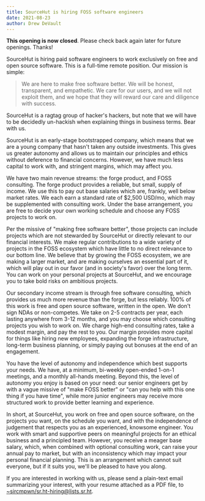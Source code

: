 ```yaml
---
title: SourceHut is hiring FOSS software engineers
date: 2021-08-23
author: Drew DeVault
---
```


**This opening is now closed**. Please check back again later for future
openings. Thanks!

SourceHut is hiring paid software engineers to work exclusively on free and open
source software. This is a full-time remote position. Our mission is simple:

> We are here to make free software better. We will be honest, transparent, and
> empathetic. We care for our users, and we will not exploit them, and we hope
> that they will reward our care and diligence with success. 

SourceHut is a ragtag group of hacker's hackers, but note that we will have to
be decidedly un-hackish when explaining things in business terms. Bear with us.

SourceHut is an early-stage bootstrapped company, which means that we are a
young company that hasn't taken any outside investments. This gives us greater
autonomy and allows us to maintain our principles and ethics without deference
to financial concerns. However, we have much less capital to work with, and
stringent margins, which may affect you.

We have two main revenue streams: the forge product, and FOSS consulting. The
forge product provides a reliable, but small, supply of income. We use this to
pay out base salaries which are, frankly, well below market rates. We each earn
a standard rate of $2,500 USD/mo, which may be supplemented with consulting
work. Under the base arrangement, you are free to decide your own working
schedule and choose any FOSS projects to work on.

Per the missive of "making free software better", those projects can include
projects which are not stewarded by SourceHut or directly relevant to our
financial interests. We make regular contributions to a wide variety of projects
in the FOSS ecosystem which have little to no direct relevance to our bottom
line. We believe that by growing the FOSS ecosystem, we are making a larger
market, and are making ourselves an essential part of it, which will play out in
our favor (and in society's favor) over the long term. You can work on your
personal projects at SourceHut, and we encourage you to take bold risks on
ambitious projects.

Our secondary income stream is through free software consulting, which provides
us much more revenue than the forge, but less reliably. 100% of this work is
free and open source software, written in the open. We don't sign NDAs or
non-competes. We take on 2-5 contracts per year, each lasting anywhere from 3-12
months, and you may choose which consulting projects you wish to work on. We
charge high-end consulting rates, take a modest margin, and pay the rest to you.
Our margin provides more capital for things like hiring new employees, expanding
the forge infrastructure, long-term business planning, or simply paying out
bonuses at the end of an engagement.

You have the level of autonomy and independence which best supports your needs.
We have, at a minimum, bi-weekly open-ended 1-on-1 meetings, and a monthly
all-hands meeting. Beyond this, the level of autonomy you enjoy is based on your
need: our senior engineers get by with a vague missive of "make FOSS better" or
"can you help with this one thing if you have time", while more junior engineers
may receive more structured work to provide better learning and experience.

In short, at SourceHut, you work on free and open source software, on the
projects you want, on the schedule you want, and with the independence of
judgement that respects you as an experienced, knowsome engineer. You work with
smart and supportive peers on meaningful projects for an ethical business and a
principled team. However, you receive a meager base salary, which, when
combined with optional consulting work, can raise your annual pay to market, but
with an inconsistency which may impact your personal financial planning. This is
an arrangement which cannot suit everyone, but if it suits you, we'll be pleased
to have you along.

If you are interested in working with us, please send a plain-text email
summarizing your interest, with your resume attached as a PDF file, to
[~sircmpwn/sr.ht-hiring@lists.sr.ht](mailto:~sircmpwn/sr.ht-hiring@lists.sr.ht).
